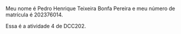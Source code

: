 Meu nome é Pedro Henrique Teixeira Bonfa Pereira e meu número de matrícula é 202376014.

Essa é a atividade 4 de DCC202.
